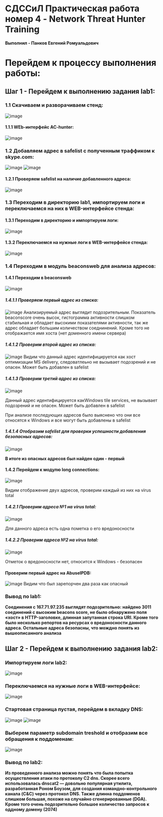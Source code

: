 # **СДССиЛ Практическая работа номер 4 - Network Threat Hunter Training**
**Выполнил - Панков Евгений Ромуальдович**
# **Перейдем к процессу выполнения работы:**
## **Шаг 1 - Перейдем к выполнению задания lab1:**
### **1.1 Скачиваем и разворачиваем стенд:**
![image](Screenshots/1.png)
#### **1.1.1 WEb-интерфейс AC-hunter:**
![image](Screenshots/2.png)
### **1.2 Добавляем адрес в safelist с полученным траффиком к skype.com:**
![image](Screenshots/3.png)
![image](Screenshots/4.png)
#### **1.2.1 Проверяем safelist на наличие добавленного адреса:**
![image](Screenshots/5.png)
### **1.3 Переходим в директорию lab1, импортируем логи и переключаемся на них в WEB-интерфейсе стенда:**
#### **1.3.1 Переходим в директорию и импортируем логи:**
![image](Screenshots/6.png)
#### **1.3.2 Переключаемся на нужные логи в WEB-интерфейсе стенда:**
![image](Screenshots/7.png)
### **1.4 Переходим в модуль beaconsweb для анализа адресов:**
#### **1.4.1 Переходим в beaconsweb**
![image](Screenshots/8.png)
##### **1.4.1.1 Проверяем первый адрес из списка:**
![image](Screenshots/12.png)
Анализируемый адрес выглядит подозрительным. Показатель beaconscore очень высок, гистограмма активности слишком стабильная и обладает высокими показателями активности, так же адрес обладает большим количеством соеднинений. Кроме того не отображается имя хоста (нет доменного имени сервера)
##### **1.4.1.2 Проверим второй адрес из списка:**
![image](Screenshots/9.png)
Видим что данный адрес идентифицируется как хост оптимизации MS delivery, следоватлеьно не вызывает подозрений и не опасен. Может быть добавлен в safelist
##### **1.4.1.3 Проверим третий адрес из списка:**
![image](Screenshots/10.png)

Данный адрес идентифицируется какWindows tile services, не вызывает подозрений и не опасен. Может быть добавлен в safelist

При анализе последующих адресов было выяснено что они все относятся к Windows и все могут быть добавлены в safelist

##### **1.4.1.4 Отобразим safelist для проверки успешности добавления безопасных адресов:**
![image](Screenshots/11.png)

**В итоге из опасных адресов был найден один - первый**

#### **1.4.2 Перейдем к модулю long connections:**
![image](Screenshots/13.png)

Видим отображение двух адресов, проверим каждый из них на virus total

##### **1.4.2.1 Проверим адреса №1 на virus total:**
![image](Screenshots/14.png)

Для данного адреса есть одна пометка о его вредоносности

##### **1.4.2.2 Проверим адреса №2 на virus total:**
![image](Screenshots/15.png)

Отметок о вредоносности нет, относится к Windows - безопасен

#### **Проверим первый адрес на AbuseIPDB:**
![image](Screenshots/16.png)
Видим что был зарепорчен два раза как опасный
### **Вывод по lab1:**
**Соединения с 167.71.97.235 выглядят подозрительно: найдено 3011 соединений с высоким beacons score, не было обнаружено поля «хост» в HTTP-заголовке, длинная запутанная строка URI. Кроме того было несколько репортов на ресурсах о вредоносности данного адреса. Остальные адреса безопасны, что мождно понять из вышеописанного анализа**
## **Шаг 2 - Перейдем к выполнению задания lab2:**
### **Импортируем логи lab2:**
![image](Screenshots/17.png)
### **Переключаемся на нужные логи в WEB-интерфейсе:**
![image](Screenshots/18.png)
### **Стартовая страница пустая, перейдем в вкладку DNS:**
![image](Screenshots/19.png)
![image](Screenshots/20.png)
### **Выберем параметр subdomain treshold и отобразим все обращения к поддоменам:**
![image](Screenshots/21.png)
### **Вывод по lab2:**
**Из проведенного анализа можно понять что была попытка осуществления атаки по протоколу C2 dns. Скорее всего использовалась dnscat2 — довольно популярная утилита, разработанная Роном Боузом, для создания командно-контрольного канала (C&C) через протокол DNS. Также длинна поддоменов слишком большая, похоже на случайно сгенерированные (DGA). Кроме того очень подозрительно большое количество запросов к оддному домену (2074)**
